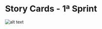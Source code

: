 # Story Cards - 1ª Sprint
![alt text](https://user-images.githubusercontent.com/18652465/93656264-66821800-f9ff-11ea-8963-46a64179bc19.png)